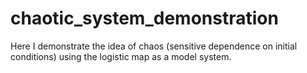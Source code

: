 # chaotic_system_demonstration
Here I demonstrate the idea of chaos (sensitive dependence on initial conditions) using the logistic map as a model system.

